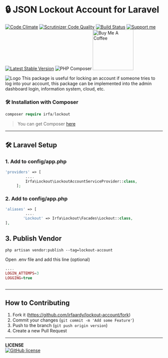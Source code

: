 
# 🔒 **JSON Lockout Account  for  Laravel**
 
[![Code Climate](https://codeclimate.com/github/irfaardy/lockout-account/badges/gpa.svg)](https://codeclimate.com/github/irfaardy/lockout-account)
 [![Scrutinizer Code Quality](https://scrutinizer-ci.com/g/irfaardy/lockout-account/badges/quality-score.png?b=master)](https://scrutinizer-ci.com/g/irfaardy/lockout-account/?branch=master) [![Build Status](https://scrutinizer-ci.com/g/irfaardy/lockout-account/badges/build.png?b=master)](https://scrutinizer-ci.com/g/irfaardy/lockout-account/build-status/master) [![Support me](https://img.shields.io/badge/Support-Buy%20me%20a%20coffee-yellow.svg?style=flat-square)](https://www.buymeacoffee.com/OBaAofN) [![Latest Stable Version](https://flat.badgen.net/packagist/v/irfa/lockout/latest?label=Version)](//packagist.org/packages/irfa/lockout) ![PHP Composer](https://github.com/irfaardy/lockout-account/workflows/PHP%20Composer/badge.svg?branch=master)
<a href="https://www.buymeacoffee.com/OBaAofN" target="_blank"><img width="130px" src="https://cdn.buymeacoffee.com/buttons/lato-red.png" alt="Buy Me A Coffee"  ></a>

 <img  src="https://repository-images.githubusercontent.com/261060616/13331f80-c9e6-11ea-8e73-73ad96ceb0a6" alt="Logo"  >
This package is useful for locking an account if someone tries to log into your account, this package can be implemented into the admin dashboard login, information system, cloud, etc.


<h3>🛠️ Installation with Composer </h3>

```php
composer require irfa/lockout
```

>You can get Composer <a href="https://getcomposer.org/download/" target="_blank">here</a>

***
<h2>🛠️ Laravel Setup </h2>

<h3>1. Add to config/app.php</h3>

```php
'providers' => [
      	 ....
         Irfa\Lockout\LockoutAccountServiceProvider::class, 
     ];
```

<h3>2. Add to config/app.php</h3>

```php
'aliases' => [
         ....
    	'Lockout' => Irfa\Lockout\Facades\Lockout::class,
],
```

  <h2>3. Publish Vendor</h2>


    php artisan vendor:publish --tag=lockout-account

Open .env file and add this line (optional)

```php
....
LOGIN_ATTEMPS=3
LOGGING=true
    
```


------

## How to Contributing

1. Fork it (<https://github.com/irfaardy/lockout-account/fork>)
3. Commit your changes (`git commit -m 'Add some Feature'`)
4. Push to the branch (`git push origin version`)
5. Create a new Pull Request
***

**LICENSE**<br>
<a href="https://github.com/irfaardy/lockout-account/blob/master/LICENSE"><img alt="GitHub license" src="https://img.shields.io/github/license/irfaardy/lockout-account?style=for-the-badge"></a>

